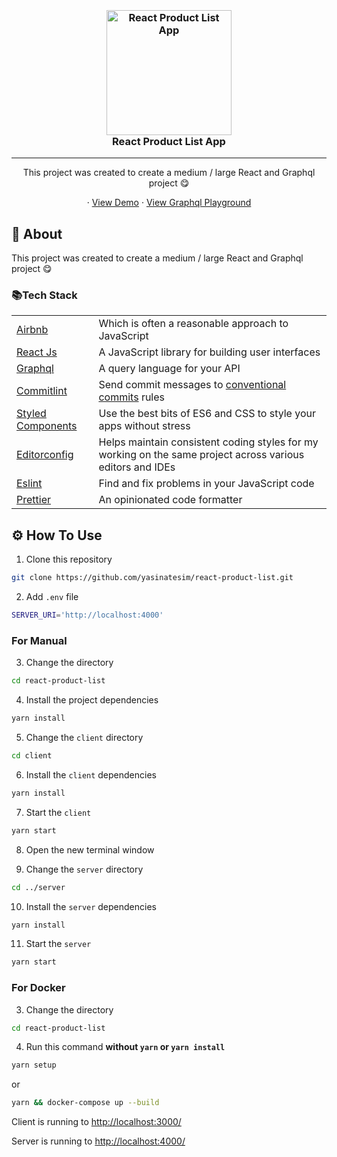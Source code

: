 

<h3 align="center">
  <br>
  <a href="https://github.com/yasinatesim/react-product-list"><img src="https://yasinates.com/tech/react.svg" alt="React Product List App" width="200"></a>
  <br>
  React Product List App
  <br>
</h3>
<hr>
<p align="center">This project was created to create a medium / large React and Graphql project 😋</p>

  <p align="center">
    · <a href="https://react-product-list.yasinatesim.vercel.app/">View Demo</a>
    · <a href="https://yasinatesim-react-product-list.herokuapp.com/">View Graphql Playground</a>
  </p>

## 📖 About

This project was created to create a medium / large React and Graphql project 😋

### 📚Tech Stack

<table>
<tr>
<td>
<a  href="https://github.com/airbnb/javascript">Airbnb</a>
</td>
<td>Which is often a reasonable approach to JavaScript</td>
</tr>
<tr>
<td>
<a  href="https://reactjs.org/">React Js</a>
</td>
<td>A JavaScript library for building user interfaces</td>
</tr>
 <tr>
<td>
<a  href="https://graphql.org/">Graphql</a>
</td>
<td>A query language for your API</td>
</tr>
<tr>
<td>
<a href="https://github.com/conventional-changelog/commitlint">Commitlint</a>
</td>
<td>Send commit messages to <a  href="https://www.conventionalcommits.org/en/v1.0.0/">conventional commits</a> rules</td>
</tr>
<tr>
<td>
<a href="https://styled-components.com/">Styled Components</a>
</td>
<td>Use the best bits of ES6 and CSS to style your apps without stress</td>
</tr>
<tr>
<td>
<a  href="https://editorconfig.org/">Editorconfig</a>
</td>
<td>Helps maintain consistent coding styles for my working on the same project across various editors and IDEs</td>
</tr>
<tr>
<td>
<a  href="https://eslint.org/">Eslint</a>
</td>
<td>Find and fix problems in your JavaScript code</td>
</tr>
<tr>
<td>
<a  href="https://prettier.io/">Prettier</a>
</td>
<td>An opinionated code formatter</td>
</tr>
</table>

## ⚙️ How To Use

 1. Clone this repository

```bash
git clone https://github.com/yasinatesim/react-product-list.git
```

2. Add `.env` file
```bash
SERVER_URI='http://localhost:4000'
```

### For Manual

3. Change the directory
```bash
cd react-product-list
```

 4. Install the project dependencies
```bash
yarn install
```

5. Change the `client` directory
```bash
cd client
```

6. Install the `client` dependencies
```bash
yarn install
```

7. Start the `client`

```bash
yarn start
```

8. Open the new terminal window

9. Change the `server` directory
```bash
cd ../server
```

10. Install the `server` dependencies
```bash
yarn install
```

11. Start the `server`

```bash
yarn start
```

### For Docker

3. Change the directory

```bash
cd react-product-list
```

4. Run this command **without `yarn` or `yarn install`**

```bash
yarn setup
```

or

```bash
yarn && docker-compose up --build
```

Client is running to  [http://localhost:3000/](http://localhost:3000/)

Server is running to  [http://localhost:4000/](http://localhost:4000/)

